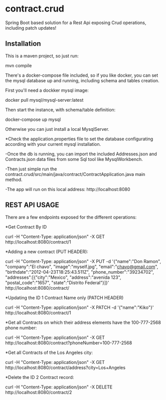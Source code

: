 # contract.crud
Spring Boot based solution for a Rest Api exposing Crud operations, including patch updates!

Installation
------------

This is a maven project, so just run:

  mvn compile

There's a docker-compose file included, so if you like docker, you can set the mysql database up and running, including schema and tables creation.

First you'll need a dockker mysql image:

  docker pull mysql/mysql-server:latest

Then start the instance, with schema/table definition:

  docker-compose up mysql
  
Otherwise you can just install a local MysqlServer.

*Check the application.properties file to set the database configurating according with your current mysql installation.

-Once the db is running, you can import the included Addresses.json and Contracts.json data files from some Sql tool like MysqlWorkbench.

-Then just simple run the contract.crud/src/main/java/contract/ContractApplication.java main method.

-The app will run on this local address: http://localhost:8080

REST API USAGE
--------------

There are a few endpoints exposed for the different operations:

*Get Contract By ID

curl -H "Content-Type: application/json" -X GET http://localhost:8080/contract/1
  
*Adding a new contract (PUT HEADER):

curl -H "Content-Type: application/json" -X PUT -d '{"name":"Don Ramon", "company":"El chavo", "image":"myself.jpg", "email":"chavo@gmail.com", "birthdate":"2012-04-23T18:25:43.511Z", "phone_number":"39234702", "addresses":[{"city":"Mexico", "address":"avenida 123", "postal_code":"1657", "state":"Distrito Federal"}]}' http://localhost:8080/contract/

*Updating the ID 1 Contract Name only (PATCH HEADER)

curl -H "Content-Type: application/json" -X PATCH -d '{"name":"Kiko"}' http://localhost:8080/contract/1

*Get all Contracts on which their address elements have the 100-777-2568 phone number:

curl -H "Content-Type: application/json" -X GET http://localhost:8080/contract?phoneNumber=100-777-2568

*Get all Contracts of the Los Angeles city:

curl -H "Content-Type: application/json" -X GET http://localhost:8080/contract/address?city=Los+Angeles

*Delete the ID 2 Contract record:

curl -H "Content-Type: application/json" -X DELETE http://localhost:8080/contract/2


